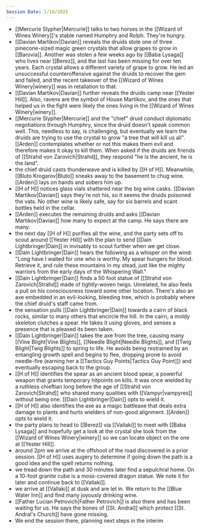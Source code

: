 ```yaml
---
Session Date: 2/16/2025
---
```

- [[Mercurie Slypher|Mercurie]] talks to two horses in the [[Wizard of Wines Winery]]'s stable named Humphry and Rolph. They're hungry.
- [[Davian Martikov|Davian]] reveals the druids stole one of three pinecone-sized magic green crystals that allow grapes to grow in [[Barovia]]. Another was stolen a few weeks ago by [[Baba Lysaga]] who lives near [[Berez]], and the last has been missing for over ten years. Each crystal allows a different variety of grape to grow. He led an unsuccessful counteroffensive against the druids to recover the gem and failed, and the recent takeover of the [[Wizard of Wines Winery|winery]] was in retaliation to that.
- [[Davian Martikov|Davian]] further reveals the druids camp near [[Yester Hill]]. Also, ravens are the symbol of House Martikov, and the ones that helped us in the fight were likely the ones living in the [[Wizard of Wines Winery|winery]].
- [[Mercurie Slypher|Mercurie]] and the "chief" druid conduct diplomatic negotiations through Humphry, since the druid doesn't speak common well. This, needless to say, is challenging, but eventually we learn the druids are trying to use the crystal to grow "a tree that will kill us all". [[Arden]] contemplates whether or not this makes them evil and therefore makes it okay to kill them. When asked if the druids are friends of [[Strahd von Zarovich|Strahd]], they respond "he is the ancient, he is the land".
- the chief druid casts thunderwave and is killed by [[H of H]]. Meanwhile, [[Bluto Krogarov|Bluto]] sneaks away to the basement to chug wine. [[Arden]] lays on hands and sobers him up.
- [[H of H]] notices glass vials shattered near the big wine casks. [[Davian Martikov|Davian]] says they're not his, so it seems the druids poisoned the vats. No other wine is likely safe, say for six barrels and scant bottles held in the cellar.
- [[Arden]] executes the remaining druids and asks [[Davian Martikov|Davian]] how many to expect at the camp. He says there are many.
- the next day [[H of H]] purifies all the wine, and the party sets off to scout around [[Yester Hill]] with the plan to send [[Dain Lightbringer|Dain]] in invisably to scout further when we get close.
- [[Dain Lightbringer|Dain]] hears the following as a whisper on the wind: "Long have I waited for one who is worthy. My spear hungers for blood. Retrieve it, and rule these mountains in my stead, just like the mighty warriors from the early days of the Whispering Wall."
- [[Dain Lightbringer|Dain]] finds a 50 foot statue of [[Strahd von Zarovich|Strahd]] made of tightly-woven twigs. Unrelated, he also feels a pull on his consciousness toward some other location. There's also an axe embedded in an evil-looking, bleeding tree, which is probably where the chief druid's staff came from.
- the sensation pulls [[Dain Lightbringer|Dain]] towards a cairn of black rocks, similar to many others that encircle the hill. In the cairn, a moldy skeleton clutches a spear. He takes it using gloves, and senses a presence that is pleased its been taken.
- [[Dain Lightbringer|Dain]] takes the axe from the tree, causing many [[Vine Blight|Vine Blights]], [[Needle Blight|Needle Blights]], and [[Twig Blight|Twig Blights]] to spring to life. He avoids being restrained by an entangling growth spell and begins to flee, dropping prone to avoid needle-fire (earning her a [[Tactics Guy Points|Tactics Guy Point]]) and eventually escaping back to the group.
- [[H of H]] identifies the spear as an ancient blood spear, a powerful weapon that grants temporary hitpoints on kills. It was once wielded by a ruthless chieftian long before the age of [[Strahd von Zarovich|Strahd]] who shared many qualities with [[Vampyr|vampyres]] without being one. [[Dain Lightbringer|Dain]] opts to wield it.
- [[H of H]] also identifies the axe as a magic battleaxe that deals extra damage to plants and hurts wielders of non-good alignment. [[Arden]] opts to wield it.
- the party plans to head to [[Berez]] via [[Vallaki]] to meet with [[Baba Lysaga]] and hopefully get a look at the crystal she took from the [[Wizard of Wines Winery|winery]] so we can locate object on the one at [[Yester Hill]].
- around 2pm we arrive at the offshoot of the road discovered in a prior session. [[H of H]] uses augery to determine if going down the path is a good idea and the spell returns nothing.
- we tread down the path and 30 minutes later find a sepulchral home. On a 10-foot granite cube is a moss-covered dragon statue. We note it for later and continue back to [[Vallaki]].
- we arrive at [[Vallaki]] at dusk and are let in. We return to the [[Blue Water Inn]] and find many joyously drinking wine. 
- [[Father Lucian Petrovich|Father Petrovich]] is also there and has been waiting for us. He says the bones of [[St. Andral]] which protect [[St. Andral's Church]] have gone missing.
- We end the session there, planning next steps in the interim